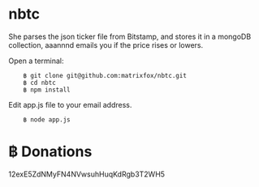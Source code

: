 nbtc
====

She parses the json ticker file from Bitstamp, and stores it in a mongoDB collection, aaannnd emails you if the price rises or lowers.


Open a terminal:

        ฿ git clone git@github.com:matrixfox/nbtc.git
        ฿ cd nbtc
        ฿ npm install
        
Edit app.js file to your email address.

        ฿ node app.js


฿ Donations
===========
12exE5ZdNMyFN4NVwsuhHuqKdRgb3T2WH5

